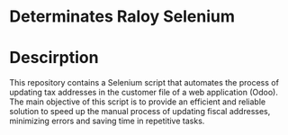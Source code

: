 # Determinates Raloy Selenium

# Descirption 

This repository contains a Selenium script that automates the process of updating tax addresses in the customer file of a web application (Odoo). The main objective of this script is to provide an efficient and reliable solution to speed up the manual process of updating fiscal addresses, minimizing errors and saving time in repetitive tasks.
